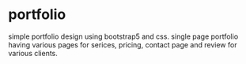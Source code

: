 # portfolio
simple portfolio design using bootstrap5 and css.
single page portfolio having various pages for serices, pricing, contact page and review for various clients.

